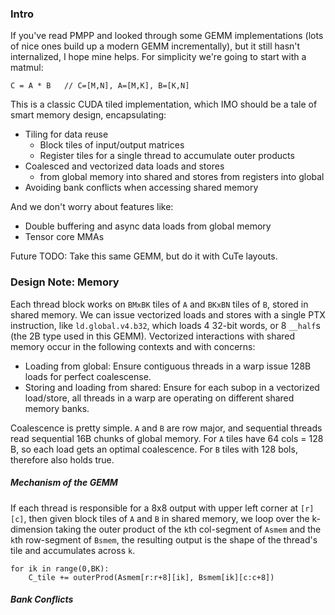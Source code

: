 ### Intro

If you've read PMPP and looked through some GEMM implementations (lots of nice ones build up a modern GEMM incrementally), but it still hasn't internalized, I hope mine helps. For simplicity we're going to start with a matmul:

```
C = A * B   // C=[M,N], A=[M,K], B=[K,N]
```

This is a classic CUDA tiled implementation, which IMO should be a tale of smart memory design, encapsulating:
- Tiling for data reuse
	- Block tiles of input/output matrices
	- Register tiles for a single thread to accumulate outer products
- Coalesced and vectorized data loads and stores
	- from global memory into shared and stores from registers into global
- Avoiding bank conflicts when accessing shared memory

And we don't worry about features like:
- Double buffering and async data loads from global memory
- Tensor core MMAs

Future TODO: Take this same GEMM, but do it with CuTe layouts.

### Design Note: Memory

Each thread block works on `BMxBK` tiles of `A` and `BKxBN` tiles of `B`, stored in shared memory. We can issue vectorized loads and stores with a single PTX instruction, like `ld.global.v4.b32`, which loads 4 32-bit words, or 8 `__half`s (the 2B type used in this GEMM). Vectorized interactions with shared memory occur in the following contexts and with concerns:
- Loading from global: Ensure contiguous threads in a warp issue 128B loads for perfect coalescense.
- Storing and loading from shared: Ensure for each subop in a vectorized load/store, all threads in a warp are operating on different shared memory banks.

Coalescence is pretty simple. `A` and `B` are row major, and sequential threads read sequential 16B chunks of global memory. For `A` tiles have 64 cols = 128 B, so each load gets an optimal coalescence. For `B` tiles with 128 bols, therefore also holds true.

##### Mechanism of the GEMM

If each thread is responsible for a 8x8 output with upper left corner at `[r][c]`, then given block tiles of `A` and `B` in shared memory, we loop over the k-dimension taking the outer product of the `k`th col-segment of `Asmem` and the `k`th row-segment of `Bsmem`, the resulting output is the shape of the thread's tile and accumulates across `k`.

```
for ik in range(0,BK):
	C_tile += outerProd(Asmem[r:r+8][ik], Bsmem[ik][c:c+8])
```

##### Bank Conflicts



